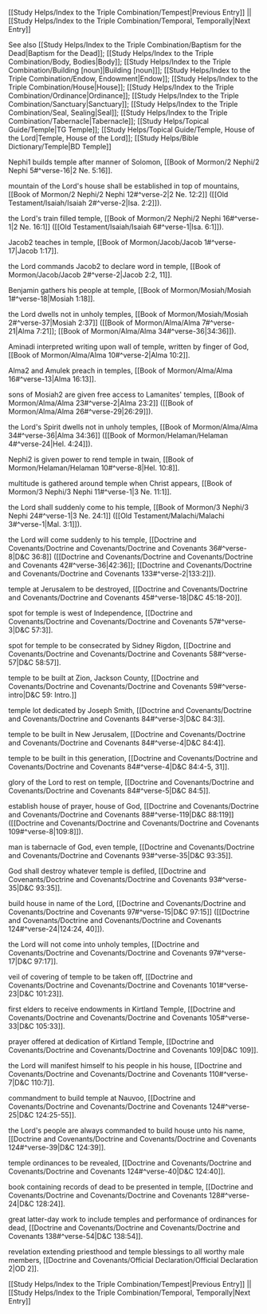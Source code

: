 [[Study Helps/Index to the Triple Combination/Tempest|Previous Entry]]  ||  [[Study Helps/Index to the Triple Combination/Temporal, Temporally|Next Entry]]

 See also [[Study Helps/Index to the Triple Combination/Baptism for the Dead|Baptism for the Dead]]; [[Study Helps/Index to the Triple Combination/Body, Bodies|Body]]; [[Study Helps/Index to the Triple Combination/Building [noun]|Building [noun]]]; [[Study Helps/Index to the Triple Combination/Endow, Endowment|Endow]]; [[Study Helps/Index to the Triple Combination/House|House]]; [[Study Helps/Index to the Triple Combination/Ordinance|Ordinance]]; [[Study Helps/Index to the Triple Combination/Sanctuary|Sanctuary]]; [[Study Helps/Index to the Triple Combination/Seal, Sealing|Seal]]; [[Study Helps/Index to the Triple Combination/Tabernacle|Tabernacle]]; [[Study Helps/Topical Guide/Temple|TG Temple]]; [[Study Helps/Topical Guide/Temple, House of the Lord|Temple, House of the Lord]]; [[Study Helps/Bible Dictionary/Temple|BD Temple]]

 Nephi1 builds temple after manner of Solomon, [[Book of Mormon/2 Nephi/2 Nephi 5#^verse-16|2 Ne. 5:16]].

 mountain of the Lord's house shall be established in top of mountains, [[Book of Mormon/2 Nephi/2 Nephi 12#^verse-2|2 Ne. 12:2]] ([[Old Testament/Isaiah/Isaiah 2#^verse-2|Isa. 2:2]]).

 the Lord's train filled temple, [[Book of Mormon/2 Nephi/2 Nephi 16#^verse-1|2 Ne. 16:1]] ([[Old Testament/Isaiah/Isaiah 6#^verse-1|Isa. 6:1]]).

 Jacob2 teaches in temple, [[Book of Mormon/Jacob/Jacob 1#^verse-17|Jacob 1:17]].

 the Lord commands Jacob2 to declare word in temple, [[Book of Mormon/Jacob/Jacob 2#^verse-2|Jacob 2:2, 11]].

 Benjamin gathers his people at temple, [[Book of Mormon/Mosiah/Mosiah 1#^verse-18|Mosiah 1:18]].

 the Lord dwells not in unholy temples, [[Book of Mormon/Mosiah/Mosiah 2#^verse-37|Mosiah 2:37]] ([[Book of Mormon/Alma/Alma 7#^verse-21|Alma 7:21]]; [[Book of Mormon/Alma/Alma 34#^verse-36|34:36]]).

 Aminadi interpreted writing upon wall of temple, written by finger of God, [[Book of Mormon/Alma/Alma 10#^verse-2|Alma 10:2]].

 Alma2 and Amulek preach in temples, [[Book of Mormon/Alma/Alma 16#^verse-13|Alma 16:13]].

 sons of Mosiah2 are given free access to Lamanites' temples, [[Book of Mormon/Alma/Alma 23#^verse-2|Alma 23:2]] ([[Book of Mormon/Alma/Alma 26#^verse-29|26:29]]).

 the Lord's Spirit dwells not in unholy temples, [[Book of Mormon/Alma/Alma 34#^verse-36|Alma 34:36]] ([[Book of Mormon/Helaman/Helaman 4#^verse-24|Hel. 4:24]]).

 Nephi2 is given power to rend temple in twain, [[Book of Mormon/Helaman/Helaman 10#^verse-8|Hel. 10:8]].

 multitude is gathered around temple when Christ appears, [[Book of Mormon/3 Nephi/3 Nephi 11#^verse-1|3 Ne. 11:1]].

 the Lord shall suddenly come to his temple, [[Book of Mormon/3 Nephi/3 Nephi 24#^verse-1|3 Ne. 24:1]] ([[Old Testament/Malachi/Malachi 3#^verse-1|Mal. 3:1]]).

 the Lord will come suddenly to his temple, [[Doctrine and Covenants/Doctrine and Covenants/Doctrine and Covenants 36#^verse-8|D&C 36:8]] ([[Doctrine and Covenants/Doctrine and Covenants/Doctrine and Covenants 42#^verse-36|42:36]]; [[Doctrine and Covenants/Doctrine and Covenants/Doctrine and Covenants 133#^verse-2|133:2]]).

 temple at Jerusalem to be destroyed, [[Doctrine and Covenants/Doctrine and Covenants/Doctrine and Covenants 45#^verse-18|D&C 45:18-20]].

 spot for temple is west of Independence, [[Doctrine and Covenants/Doctrine and Covenants/Doctrine and Covenants 57#^verse-3|D&C 57:3]].

 spot for temple to be consecrated by Sidney Rigdon, [[Doctrine and Covenants/Doctrine and Covenants/Doctrine and Covenants 58#^verse-57|D&C 58:57]].

 temple to be built at Zion, Jackson County, [[Doctrine and Covenants/Doctrine and Covenants/Doctrine and Covenants 59#^verse-intro|D&C 59: Intro.]]

 temple lot dedicated by Joseph Smith, [[Doctrine and Covenants/Doctrine and Covenants/Doctrine and Covenants 84#^verse-3|D&C 84:3]].

 temple to be built in New Jerusalem, [[Doctrine and Covenants/Doctrine and Covenants/Doctrine and Covenants 84#^verse-4|D&C 84:4]].

 temple to be built in this generation, [[Doctrine and Covenants/Doctrine and Covenants/Doctrine and Covenants 84#^verse-4|D&C 84:4-5, 31]].

 glory of the Lord to rest on temple, [[Doctrine and Covenants/Doctrine and Covenants/Doctrine and Covenants 84#^verse-5|D&C 84:5]].

 establish house of prayer, house of God, [[Doctrine and Covenants/Doctrine and Covenants/Doctrine and Covenants 88#^verse-119|D&C 88:119]] ([[Doctrine and Covenants/Doctrine and Covenants/Doctrine and Covenants 109#^verse-8|109:8]]).

 man is tabernacle of God, even temple, [[Doctrine and Covenants/Doctrine and Covenants/Doctrine and Covenants 93#^verse-35|D&C 93:35]].

 God shall destroy whatever temple is defiled, [[Doctrine and Covenants/Doctrine and Covenants/Doctrine and Covenants 93#^verse-35|D&C 93:35]].

 build house in name of the Lord, [[Doctrine and Covenants/Doctrine and Covenants/Doctrine and Covenants 97#^verse-15|D&C 97:15]] ([[Doctrine and Covenants/Doctrine and Covenants/Doctrine and Covenants 124#^verse-24|124:24, 40]]).

 the Lord will not come into unholy temples, [[Doctrine and Covenants/Doctrine and Covenants/Doctrine and Covenants 97#^verse-17|D&C 97:17]].

 veil of covering of temple to be taken off, [[Doctrine and Covenants/Doctrine and Covenants/Doctrine and Covenants 101#^verse-23|D&C 101:23]].

 first elders to receive endowments in Kirtland Temple, [[Doctrine and Covenants/Doctrine and Covenants/Doctrine and Covenants 105#^verse-33|D&C 105:33]].

 prayer offered at dedication of Kirtland Temple, [[Doctrine and Covenants/Doctrine and Covenants/Doctrine and Covenants 109|D&C 109]].

 the Lord will manifest himself to his people in his house, [[Doctrine and Covenants/Doctrine and Covenants/Doctrine and Covenants 110#^verse-7|D&C 110:7]].

 commandment to build temple at Nauvoo, [[Doctrine and Covenants/Doctrine and Covenants/Doctrine and Covenants 124#^verse-25|D&C 124:25-55]].

 the Lord's people are always commanded to build house unto his name, [[Doctrine and Covenants/Doctrine and Covenants/Doctrine and Covenants 124#^verse-39|D&C 124:39]].

 temple ordinances to be revealed, [[Doctrine and Covenants/Doctrine and Covenants/Doctrine and Covenants 124#^verse-40|D&C 124:40]].

 book containing records of dead to be presented in temple, [[Doctrine and Covenants/Doctrine and Covenants/Doctrine and Covenants 128#^verse-24|D&C 128:24]].

 great latter-day work to include temples and performance of ordinances for dead, [[Doctrine and Covenants/Doctrine and Covenants/Doctrine and Covenants 138#^verse-54|D&C 138:54]].

 revelation extending priesthood and temple blessings to all worthy male members, [[Doctrine and Covenants/Official Declaration/Official Declaration 2|OD 2]].

[[Study Helps/Index to the Triple Combination/Tempest|Previous Entry]]  ||  [[Study Helps/Index to the Triple Combination/Temporal, Temporally|Next Entry]]